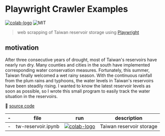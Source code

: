# Playwright Crawler Examples

[![colab-logo]][tw-reservoir] ![MIT]

> web scrapping of Taiwan reservoir storage using [Playwright](https://playwright.dev/python/)

## motivation

After three consecutive years of drought, most of Taiwan's reservoirs have nearly run dry. Many counties and cities in the south have implemented corresponding water conservation measures. Fortunately, this summer, Taiwan finally welcomed a wet rainy season. With the continuous rainfall from the plum rains and typhoons, the water levels in Taiwan's reservoirs have been steadily rising. I wanted to know the latest reservoir levels as soon as possible, so I wrote this small program to easily track the water situation in the reservoirs.

🔗 [source code]

-| file               |              run              | description              |
-| ------------------ | :---------------------------: | ------------------------ |
-| tw-reservoir.ipynb | [![colab-logo]][tw-reservoir] | Taiwan reservoir storage |

[colab-logo]: https://colab.research.google.com/assets/colab-badge.svg
[tw-reservoir]: https://colab.research.google.com/github/hoishing/playwright-crawler/blob/main/tw-reservoir.ipynb
[source code]: https://github.com/hoishing/playwright-crawler
[MIT]: https://img.shields.io/github/license/hoishing/playwright-crawler
